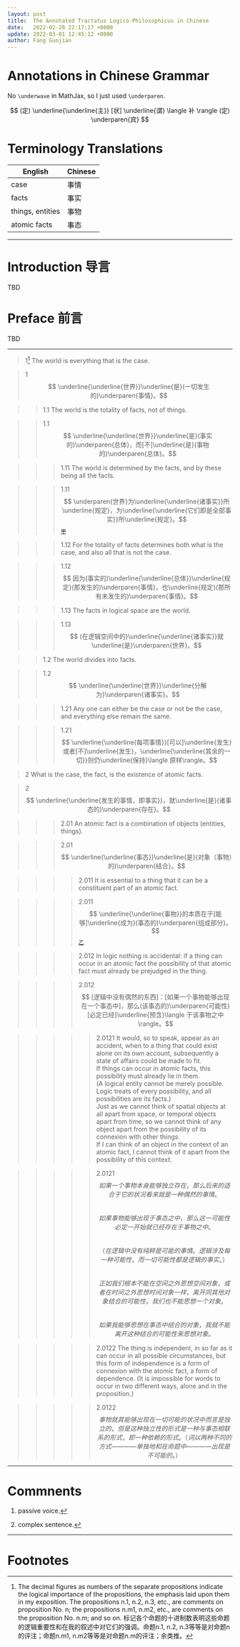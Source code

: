 ```yaml
---
layout: post
title:  The Annotated Tractatus Logico-Philosophicus in Chinese
date:   2022-02-28 22:17:17 +0800
update: 2022-03-01 12:45:12 +0800
author: Fang Guojian
---
```


# Annotations in Chinese Grammar

No `\underwave` in MathJax, so I just used `\underparen`.

$$ (定) \underline{\underline{主}} [状]  \underline{谓} \langle 补 \rangle (定) \underparen{宾} $$

# Terminology Translations

|English|Chinese|
|---|---|
|case|事情|
|facts|事实|
|things, entities|事物|
|atomic facts|事态|

---

# Introduction 导言
TBD

# Preface 前言
TBD

---

> 1[^1] The world is everything that is the case.

> 1 $$ \underline{\underline{世界}}\underline{是}(一切发生的)\underparen{事情}。$$

>> 1.1 The world is the totality of facts, not of things.

>> 1.1 $$ \underline{\underline{世界}}\underline{是}(事实的)\underparen{总体}，而[不]\underline{是}(事物的)\underparen{总体}。$$

>>> 1.11 The world is determined by the facts, and by these being all the facts.

>>> 1.11 $$ \underparen{世界}为\underline{\underline{诸事实}}所\underline{规定}，为\underline{\underline{它们即是全部事实}}所\underline{规定}。$$ <sup>[甲](#fn:甲)</sup>

>>> 1.12 For the totality of facts determines both what is the case, and also all that is not the case.

>>> 1.12 $$ 因为(事实的)\underline{\underline{总体}}\underline{规定}(那发生的)\underparen{事情}，也\underline{规定}(那所有未发生的)\underparen{事情}。$$

>>> 1.13 The facts in logical space are the world.

>>> 1.13 $$ (在逻辑空间中的)\underline{\underline{诸事实}}就\underline{是}\underparen{世界}。$$

>> 1.2 The world divides into facts.

>> 1.2 $$ \underline{\underline{世界}}\underline{分解为}\underparen{诸事实}。$$

>>> 1.21 Any one can either be the case or not be the case, and everything else remain the same.

>>> 1.21 $$ \underline{\underline{每项事情}}[可以]\underline{发生}或者[不]\underline{发生}，\underline{\underline{其余的一切}}则仍\underline{保持}\langle 原样\rangle。$$

> 2 What is the case, the fact, is the existence of atomic facts.

> 2 $$ \underline{\underline{发生的事情，即事实}}，就\underline{是}(诸事态的)\underparen{存在}。$$

>>> 2.01 An atomic fact is a combination of objects (entities, things).

>>> 2.01 $$ \underline{\underline{事态}}\underline{是}(对象（事物）的)\underparen{结合}。$$

>>>> 2.011 It is essential to a thing that it can be a constituent part of an atomic fact.

>>>> 2.011 $$ \underline{\underline{事物}}的本质在于[能够]\underline{成为}(事态的)\underparen{组成部分}。$$ <sup>[乙](#fn:乙)</sup>

>>>> 2.012 In logic nothing is accidental: if a thing can occur in an atomic fact the possibility of that atomic fact must already be prejudged in the thing.

>>>> 2.012 $$ [逻辑中没有偶然的东西]：[如果一个事物能够出现在一个事态中]，那么(该事态的)\underparen{可能性}[必定已经]\underline{预含}\langle 于该事物之中\rangle。$$

>>>>> 2.0121 It would, so to speak, appear as an accident, when to a thing that could exist alone on its own account, subsequently a state of affairs could be made to fit. <br/>
If things can occur in atomic facts, this possibility must already lie in them. <br/>
(A logical entity cannot be merely possible. Logic treats of every possibility, and all possibilities are its facts.) <br/>
Just as we cannot think of spatial objects at all apart from space, or temporal objects apart from time, so we cannot think of any object apart from the possibility of its connexion with other things. <br/>
If I can think of an object in the context of an atomic fact, I cannot think of it apart from the possibility of this context. 

>>>>> 2.0121 $$ 如果一个事物本身能够独立存在，那么后来的适合于它的状况看来就是一种偶然的事情。$$ <br/>
$$ 如果事物能够出现于事态之中，那么这一可能性必定一开始就已经存在于事物之中。$$ <br/>
$$ （在逻辑中没有纯粹是可能的事情。逻辑涉及每一种可能性，而一切可能性都是逻辑的事实。）$$ <br/>
$$ 正如我们根本不能在空间之外思想空间对象，或者在时间之外思想时间对象一样，离开同其他对象结合的可能性，我们也不能思想一个对象。$$ <br/>
$$ 如果我能够思想在事态中结合的对象，我就不能离开这种结合的可能性来思想对象。$$

>>>>> 2.0122 The thing is independent, in so far as it can occur in all possible circumstances, but this form of independence is a form of connexion with the atomic fact, a form of dependence. (It is impossible for words to occur in two different ways, alone and in the proposition.)

>>>>> 2.0122 $$ 事物就其能够出现在一切可能的状况中而言是独立的，但是这种独立性的形式是一种与事态相联系的形式，即一种依赖的形式。（词以两种不同的方式————单独地和在命题中————出现是不可能的。）$$

---

# Commnents

<div>
  <ol>
    <li id="fn:甲">
      <p>passive voice.<a href="#fnref:甲" class="reversefootnote" role="doc-backlink">↩</a></p>
    </li>
    <li id="fn:乙">
      <p>complex sentence.<a href="#fnref:乙" class="reversefootnote" role="doc-backlink">↩</a></p>
    </li>
  </ol>
</div>

---
# Footnotes

[^1]: The decimal figures as numbers of the separate propositions indicate the logical importance of the propositions, the emphasis laid upon them in my exposition. The propositions n.1, n.2, n.3, etc., are comments on proposition No. n; the propositions n.m1, n.m2, etc., are comments on the proposition No. n.m; and so on. 
    标记各个命题的十进制数表明这些命题的逻辑重要性和在我的叙述中对它们的强调。命题n.1, n.2, n.3等等是对命题n的评注；命题n.m1, n.m2等等是对命题n.m的评注；余类推。

